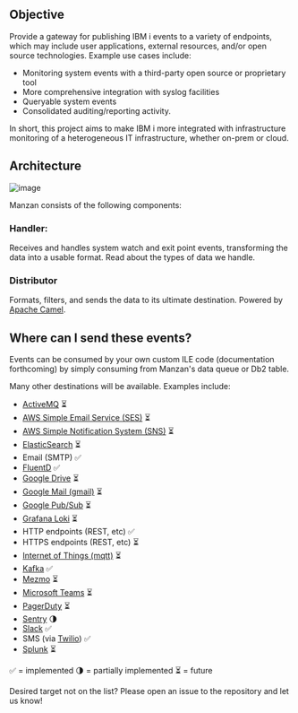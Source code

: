 
## Objective

Provide a gateway for publishing IBM i events to a variety of endpoints, which may include user applications, external resources, and/or open source technologies. Example use cases include:

- Monitoring system events with a third-party open source or proprietary tool
- More comprehensive integration with syslog facilities
- Queryable system events
- Consolidated auditing/reporting activity. 

In short, this project aims to make IBM i more integrated with infrastructure monitoring of a heterogeneous IT infrastructure, whether on-prem or cloud.

## Architecture

![image](https://user-images.githubusercontent.com/17914061/208200501-d0c14907-ed47-4248-ab89-9728e197ddb6.png)

Manzan consists of the following components:

### Handler:

Receives and handles system watch and exit point events, transforming the data into a usable format. Read about the types of data we handle.

### Distributor

Formats, filters, and sends the data to its ultimate destination. Powered by [Apache Camel](http://camel.apache.org).


## Where can I send these events?

Events can be consumed by your own custom ILE code (documentation forthcoming) by simply consuming from Manzan's data queue or Db2 table. 

Many other destinations will be available. Examples include:

- [ActiveMQ](http://activemq.apache.org/) ⏳
- [AWS Simple Email Service (SES)](https://aws.amazon.com/ses/) ⏳
- [AWS Simple Notification System (SNS)](https://aws.amazon.com/sns/) ⏳
- [ElasticSearch](http://elastic.co) ⏳
- Email (SMTP) ✅
- [FluentD](http://fluentd.org) ✅
- [Google Drive](http://drive.google.com) ⏳
- [Google Mail (gmail)](http://gmail.com) ⏳
- [Google Pub/Sub](http://cloud.google.com/pubsub) ⏳
- [Grafana Loki](https://grafana.com/oss/loki/) ⏳
- HTTP endpoints (REST, etc) ✅
- HTTPS endpoints (REST, etc) ⏳
- [Internet of Things (mqtt)](https://www.eclipse.org/paho/) ⏳
- [Kafka](http://kafka.apache.org) ✅
- [Mezmo](http://mezmo.com) ⏳
- [Microsoft Teams](http://teams.microsoft.com) ⏳
- [PagerDuty](http://pagerduty.com) ⏳
- [Sentry](http://sentry.io) 🌗
- [Slack](http://slack.com) ✅
- SMS (via [Twilio](http://www.twilio.com)) ✅
- [Splunk](http://splunk.com) ⏳

✅ = implemented
🌗 = partially implemented
⏳ = future

Desired target not on the list? Please open an issue to the repository and let us know!